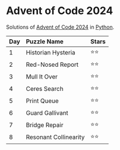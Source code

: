 # Advent of Code 2024
Solutions of [Advent of Code 2024](https://adventofcode.com/2024) in [Python](https://www.python.org/).

| Day  | Puzzle Name           | Stars |
| :--- | :-------------------- | :---- |
| 1    | Historian Hysteria    | ⭐⭐    |
| 2    | Red-Nosed Report      | ⭐⭐    |
| 3    | Mull It Over          | ⭐⭐    |
| 4    | Ceres Search          | ⭐⭐    |
| 5    | Print Queue           | ⭐⭐    |
| 6    | Guard Gallivant       | ⭐⭐    |
| 7    | Bridge Repair         | ⭐⭐    |
| 8    | Resonant Collinearity | ⭐⭐    |